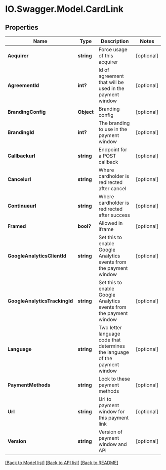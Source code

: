 # IO.Swagger.Model.CardLink
## Properties

Name | Type | Description | Notes
------------ | ------------- | ------------- | -------------
**Acquirer** | **string** | Force usage of this acquirer | [optional] 
**AgreementId** | **int?** | Id of agreement that will be used in the payment window | [optional] 
**BrandingConfig** | **Object** | Branding config | [optional] 
**BrandingId** | **int?** | The branding to use in the payment window | [optional] 
**Callbackurl** | **string** | Endpoint for a POST callback | [optional] 
**Cancelurl** | **string** | Where cardholder is redirected after cancel | [optional] 
**Continueurl** | **string** | Where cardholder is redirected after success | [optional] 
**Framed** | **bool?** | Allowed in iframe | [optional] 
**GoogleAnalyticsClientId** | **string** | Set this to enable Google Analytics events from the payment window | [optional] 
**GoogleAnalyticsTrackingId** | **string** | Set this to enable Google Analytics events from the payment window | [optional] 
**Language** | **string** | Two letter language code that determines the language of the payment window | [optional] 
**PaymentMethods** | **string** | Lock to these payment methods | [optional] 
**Url** | **string** | Url to payment window for this payment link | [optional] 
**Version** | **string** | Version of payment window and API | [optional] 

[[Back to Model list]](../README.md#documentation-for-models) [[Back to API list]](../README.md#documentation-for-api-endpoints) [[Back to README]](../README.md)

